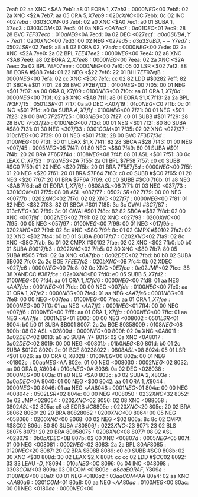7eaf: 02 aa     XNC    <$AA
7eb1: a8 01     EORA   $1,X
7eb3: 00 00     NEG    <$00
7eb5: 02 2a     XNC    <$2A
7eb7: aa 05     ORA    $5,X
7eb9: 02 0c     XNC    <$0C
7ebb: 0c 02     INC    <$02
7ebd: 03 03     COM    <$03
7ebf: 02 a0     XNC    <$A0
7ec1: a0 01     SUBA   $1,X
7ec3: 03 03     COM    <$03
7ec5: 01 0a     NEG    <$0A
7ec7: 0a 01     DEC    <$01
7ec9: 28 28     BVC    $7EF3
7ecb: 01 0a     NEG    <$0A
7ecd: 0a 02     DEC    <$02
7ecf: a0 a0     SUBA   ,Y+
7ed1: 02 00     XNC    <$00
7ed3: 00 02     NEG    <$02
7ed5: a3 a3     SUBD   ,--Y
7ed7: 05 02     LSR    <$02
7ed9: a8 a8 02  EORA   $02,Y
7edc: 00 00     NEG    <$00
7ede: 02 2a     XNC    <$2A
7ee0: 2a 02     BPL    $7EE4
7ee2: 00 00     NEG    <$00
7ee4: 02 a8     XNC    <$A8
7ee6: a8 02     EORA   $2,X
7ee8: 00 00     NEG    <$00
7eea: 02 2a     XNC    <$2A
7eec: 2a 02     BPL    $7EF0
7eee: 00 00     NEG    <$00
7ef0: 05 02     LSR    <$02
7ef2: 88 88     EORA   #$88
7ef4: 01 22     NEG    <$22
7ef6: 22 01     BHI    $7EF9
7ef8: 00 00     NEG    <$00
7efa: 02 cc     XNC    <$CC
7efc: cc 02 82  LDD    #$0282
7eff: 82 01     SBCA   #$01
7f01: 28 28     BVC    $7F2B
7f03: 01 00     NEG    <$00
7f05: 00 01     NEG    <$01
7f07: aa 00     ORA    $0,X
7f09: 01 00     NEG    <$00
7f0b: aa 01     ORA    $1,X
7f0d: 00 00     NEG    <$00
7f0f: 02 a8     XNC    <$A8
7f11: a8 01     EORA   $1,X
7f13: 2a 2a     BPL    $7F3F
7f15: 05 01     LSR    <$01
7f17: 0a a0     DEC    <$A0
7f19: 01 c0     NEG    <$C0
7f1b: 0c 01     INC    <$01
7f1d: a0 0a     SUBA   $A,X
7f1f: 01 00     NEG    <$00
7f21: 00 01     NEG    <$01
7f23: 28 00     BVC    $7F25
7f25: 01 03     NEG    <$03
7f27: c0 01     SUBB   #$01
7f29: 28 28     BVC    $7F53
7f2b: 01 00     NEG    <$00
7f2d: 00 01     NEG    <$01
7f2f: 80 80     SUBA   #$80
7f31: 01 30     NEG    <$30
7f33: 03 01     COM    <$01
7f35: 02 02     XNC    <$02
7f37: 01 0c     NEG    <$0C
7f39: 00 01     NEG    <$01
7f3b: 28 00     BVC    $7F3D
7f3d: 01 00     NEG    <$00
7f3f: 30 01     LEAX   $1,X
7f41: 82 28     SBCA   #$28
7f43: 01 00     NEG    <$00
7f45: 00 05     NEG    <$05
7f47: 01 80     NEG    <$80
7f49: 80 01     SUBA   #$01
7f4b: 20 20     BRA    $7F6D
7f4d: 01 08     NEG    <$08
7f4f: 08 01     ASL    <$01
7f51: 30 0c     LEAX   $C,X
7f53: 01 2a     NEG    <$2A
7f55: 2a 01     BPL    $7F58
7f57: c0 c0     SUBB   #$C0
7f59: 01 20     NEG    <$20
7f5b: 20 01     BRA    $7F5E
7f5d: 00 00     NEG    <$00
7f5f: 01 20     NEG    <$20
7f61: 20 01     BRA    $7F64
7f63: c0 c0     SUBB   #$C0
7f65: 01 20     NEG    <$20
7f67: 20 01     BRA    $7F6A
7f69: c0 c0     SUBB   #$C0
7f6b: 01 a8     NEG    <$A8
7f6d: a8 01     EORA   $1,X
7f6f: 08 08     ASL    <$08
7f71: 01 03     NEG    <$03
7f73: 03 01     COM    <$01
7f75: 08 08     ASL    <$08
7f77: 05 02     LSR    <$02
7f79: 00 00     NEG    <$00
7f7b: 02 02     XNC    <$02
7f7d: 02 02     XNC    <$02
7f7f: 00 00     NEG    <$00
7f81: 01 82     NEG    <$82
7f83: 82 01     SBCA   #$01
7f85: 3c 3c     CWAI   #$3C
7f87: 01 3c     NEG    <$3C
7f89: 3c 01     CWAI   #$01
7f8b: 82 82     SBCA   #$82
7f8d: 02 00     XNC    <$00
7f8f: 00 02     NEG    <$02
7f91: 02 02     XNC    <$02
7f93: 02 00     XNC    <$00
7f95: 00 05     NEG    <$05
7f97: 01 00     NEG    <$00
7f99: 00 01     NEG    <$01
7f9b: 02 02     XNC    <$02
7f9d: 02 8c     XNC    <$8C
7f9f: 8c 01 02  CMPX   #$0102
7fa2: 02 02     XNC    <$02
7fa4: b0 b0 01  SUBA   $B001
7fa7: 02 02     XNC    <$02
7fa9: 02 8c     XNC    <$8C
7fab: 8c 01 02  CMPX   #$0102
7fae: 02 02     XNC    <$02
7fb0: b0 b0 01  SUBA   $B001
7fb3: 02 02     XNC    <$02
7fb5: 02 80     XNC    <$80
7fb7: 80 05     SUBA   #$05
7fb9: 02 0a     XNC    <$0A
7fbb: 0a 02     DEC    <$02
7fbd: b0 b0 02  SUBA   $B002
7fc0: 2c 2c     BGE    $7FEE
7fc2: 02 0b     XNC    <$0B
7fc4: 0b 02     XDEC   <$02
7fc6: 00 00     NEG    <$00
7fc8: 02 0e     XNC    <$0E
7fca: 0e 02     JMP    <$02
7fcc: 38 38     XANDCC #$38
7fce: 02 e0     XNC    <$E0
7fd0: e0 05     SUBB   $5,X
7fd2: 01 00     NEG    <$00
7fd4: aa 01     ORA    $1,X
7fd6: 00 00     NEG    <$00
7fd8: 01 aa     NEG    <$AA
7fda: 00 01     NEG    <$01
7fdc: 00 00     NEG    <$00
7fde: 01 00     NEG    <$00
7fe0: aa 01     ORA    $1,X
7fe2: 00 00     NEG    <$00
7fe4: 01 aa     NEG    <$AA
7fe6: 00 01     NEG    <$01
7fe8: 00 00     NEG    <$00
7fea: 01 00     NEG    <$00
7fec: aa 01     ORA    $1,X
7fee: 00 00     NEG    <$00
7ff0: 01 aa     NEG    <$AA
7ff2: 00 01     NEG    <$01
7ff4: 00 00     NEG    <$00
7ff6: 01 00     NEG    <$00
7ff8: aa 01     ORA    $1,X
7ffa: 00 00     NEG    <$00
7ffc: 01 aa     NEG    <$AA
7ffe: 00 01     NEG    <$01
8000: 00 00     NEG    <$00
8002: 05 01     LSR    <$01
8004: b0 b0 01  SUBA   $B001
8007: 2c 2c     BGE    $8035
8009: 01 08     NEG    <$08
800b: 08 02     ASL    <$02
800d: 00 00     NEG    <$00
800f: 02 0a     XNC    <$0A
8011: 0a 02     DEC    <$02
8013: a0 a0     SUBA   ,Y+
8015: 02 0a     XNC    <$0A
8017: 0a 02     DEC    <$02
8019: 00 00     NEG    <$00
801b: 01 b0     NEG    <$B0
801d: b0 01 2c  SUBA   $012C
8020: 2c 01     BGE    $8023
8022: 08 08     ASL    <$08
8024: 05 01     LSR    <$01
8026: aa 00     ORA    $0,X
8028: 01 00     NEG    <$00
802a: 00 01     NEG    <$01
802c: 00 aa     NEG    <$AA
802e: 01 00     NEG    <$00
8030: 00 02     NEG    <$02
8032: aa 00     ORA    $0,X
8034: 01 0a     NEG    <$0A
8036: 0a 02     DEC    <$02
8038: 00 00     NEG    <$00
803a: 01 a0     NEG    <$A0
803c: a0 02     SUBA   $2,X
803e: 0a 0a     DEC    <$0A
8040: 01 00     NEG    <$00
8042: aa 01     ORA    $1,X
8044: 00 00     NEG    <$00
8046: 01 aa     NEG    <$AA
8048: 00 01     NEG    <$01
804a: 00 00     NEG    <$00
804c: 05 02     LSR    <$02
804e: 00 00     NEG    <$00
8050: 02 32     XNC    <$32
8052: 0e 02     JMP    <$02
8054: 02 02     XNC    <$02
8056: 02 08     XNC    <$08
8058: 08 02     ASL    <$02
805a: c8 c8     EORB   #$C8
805c: 02 20     XNC    <$20
805e: 20 02     BRA    $8062
8060: 20 20     BRA    $8082
8062: 02 00     XNC    <$00
8064: 00 05     NEG    <$05
8066: 02 00     XNC    <$00
8068: 00 02     NEG    <$02
806a: 8c 8c 02  CMPX   #$8C02
806d: 80 80     SUBA   #$80
806f: 02 23     XNC    <$23
8071: 23 02     BLS    $8075
8073: 20 20     BRA    $8095
8075: 02 08     XNC    <$08
8077: 08 02     ASL    <$02
8079: 0b 0b     XDEC   <$0B
807b: 02 00     XNC    <$00
807d: 00 05     NEG    <$05
807f: 01 00     NEG    <$00
8081: 00 02     NEG    <$02
8083: 2a 2a     BPL    $80AF
8085: 01 20     NEG    <$20
8087: 20 02     BRA    $808B
8089: c0 c0     SUBB   #$C0
808b: 02 30     XNC    <$30
808d: 30 02     LEAX   $2,X
808f: cc cc 02  LDD    #$CC02
8092: 33 33     LEAU   -$D,Y
8094: 01 0c     NEG    <$0C
8096: 0c 04     INC    <$04
8098: 03 03     COM    <$03
809a: 03 01     COM    <$01
809c: a8 aa     EORA   F,Y
809e: 01 00     NEG    <$00
80a0: 00 01     NEG    <$01
80a2: 03 aa     COM    <$AA
80a4: 02 aa     XNC    <$AA
80a6: 03 01     COM    <$01
80a8: 00 aa     NEG    <$AA
80aa: 01 00     NEG    <$00
80ac: 00 01     NEG    <$01
80ae: 00 00     NEG    <$00
